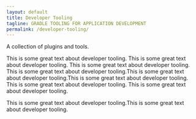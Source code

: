 ```yaml
---
layout: default
title: Developer Tooling
tagline: GRADLE TOOLING FOR APPLICATION DEVELOPMENT
permalink: /developer-tooling/
---
```


A collection of plugins and tools.

This is some great text about developer tooling.
This is some great text about developer tooling.
This is some great text about developer tooling.
This is some great text about developer tooling.This is some great text about developer tooling.This is some great text about developer tooling.
This is some great text about developer tooling.
This is some great text about developer tooling.


This is some great text about developer tooling.This is some great text about developer tooling.
